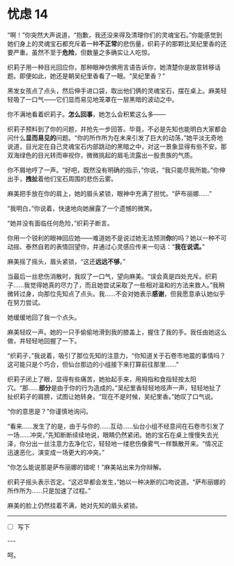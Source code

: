 # 忧虑 14

“啊！”你突然大声说道，“抱歉，我还没来得及清理你们的灵魂宝石。”你能感觉到她们身上的灵魂宝石都充斥着一种**不正常**的悲伤量，织莉子的那颗比吴纪里香的还要严重。虽然不至于**危险**，但数量之多确实让人吃惊。

织莉子用一种目光回应你，那种眼神仿佛用言语告诉你，她清楚你是故意转移话题。即便如此，她还是朝吴纪里香看了一眼。“吴纪里香？”

黑发女孩点了点头，然后伸手进口袋，取出他们俩的灵魂宝石，摆在桌上。麻美轻轻吸了一口气——它们显而易见地笼罩在一层黑暗的波动之中。

你不满地看着织莉子。**怎么回事**，她怎么会积累这么多——

织莉子预料到了你的问题，并抢先一步回答。毕竟，不必是先知也能明白大家都会问什么**显而易见的**问题。“你的所作所为在未来引发了巨大的动荡，”她平淡无奇地说道，目光定在自己灵魂宝石内部跳动的黑暗之中，对这一景象显得有些不安。那双海绿色的目光转而审视你，微微挑起的眉毛流露出一股贵族的气质。

你不屑地哼了一声。“好吧，既然没有明确的指示，”你说，“我只能尽我所能。”你伸出手，**拽扯**着他们宝石周围的悲伤云雾。

麻美把手放在你的肩上，她的眉头紧锁，眼神中充满了担忧。“萨布丽娜……”

“我明白，”你说着，快速地向她展露了一个遗憾的微笑。

“她并没有面临任何危险，”织莉子断言。

你用一个锐利的眼神回应她——难道她不是说过她无法预测**你**的吗？她以一种不可动摇、泰然自若的表情回望你，并通过心灵感应传来一句话：“**我在说谎。**”

麻美摇了摇头，眉头紧锁，“这还**远远不够**。”

当最后一丝悲伤消散时，我叹了一口气，望向麻美。“误会真是四处充斥。织莉子……我觉得她真的尽力了，而且她尝试采取了一些相对温和的方法来救人。”我稍微转过身，向那位先知点了点头。我……不会对她表示**感谢**，但我愿意承认她似乎在努力尝试。

她缓缓地回了我一个点头。

麻美轻叹一声。她的一只手偷偷地滑到我的膝盖上，握住了我的手。我任由她这么做，并轻轻地回握了一下。

“织莉子，”我说着，吸引了那位先知的注意力，“你知道关于石卷市地震的事情吗？这可能只是个巧合，但仙台那边的小组接下来打算前往那里……”

织莉子闭上了眼，显得有些痛苦，她抬起手来，用拇指和食指轻按太阳穴。“那……**部分**是由于你的行为造成的。”吴纪里香轻轻地吱声一声，轻轻地扯了扯织莉子的肩膀，试图让她转身。“现在不是时候，吴纪里香。”她叹了口气说。

“你的意思是？”你谨慎地询问。

“看来……发生了的是，由于与你的……互动……仙台小组不经意间在石卷市引发了一场……冲突，”先知断断续续地说，眼睛仍然紧闭。她的宝石在桌上慢慢失去光泽，你分出一丝注意力去净化它，轻轻地一缕悲伤像雾气一样飘散开来。“情况正迅速恶化，演变成一场更大的冲突。”

“你怎么能说那是萨布丽娜的错呢！”麻美站出来为你辩解。

织莉子摇头表示否定。“这迟早都会发生，”她以一种决断的口吻说道。“萨布丽娜的所作所为……只是加速了过程。”

麻美的脸上仍然挂着不满，她对先知的眉头紧锁。

---

- [ ] 写下

---​

呵。
